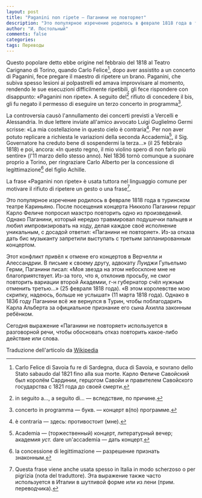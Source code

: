 ```yaml
---
layout: post
title: "Paganini non ripete — Паганини не повторяет"
description: "Это популярное изречение родилось в феврале 1818 года в туринском театре Кариньяно. После концерта Никколо Паганини герцог Карло Феличе попросил маэстро повторить одно из произведений."
author: "И. Постольный"
comments: false
categories:
tags: Переводы
---
```


Questo popolare detto ebbe origine nel febbraio del 1818 al Teatro Carignano di Torino, quando Carlo Felice[^1], dopo aver assistito a un concerto di Paganini, fece pregare il maestro di ripetere un brano. Paganini, che subiva spesso lesioni ai polpastrelli ed amava improvvisare al momento, rendendo le sue esecuzioni difficilmente ripetibili, gli fece rispondere con disappunto: «Paganini non ripete». A seguito del[^2] rifiuto di concedere il bis, gli fu negato il permesso di eseguire un terzo concerto in programma[^3].

La controversia causò l'annullamento dei concerti previsti a Vercelli e Alessandria. In due lettere inviate all'amico avvocato Luigi Guglielmo Germi scrisse: «La mia costellazione in questo cielo è contraria[^4]. Per non aver potuto replicare a richiesta le variazioni della seconda Accademia[^5], il Sig. Governatore ha creduto bene di sospendermi la terza…» (il 25 febbraio 1818) e poi, ancora: «In questo regno, il mio violino spero di non farlo più sentire» (l'11 marzo dello stesso anno). Nel 1836 tornò comunque a suonare proprio a Torino, per ringraziare Carlo Alberto per la concessione di legittimazione[^6] del figlio Achille.

La frase «Paganini non ripete» è usata tuttora nel linguaggio comune per motivare il rifiuto di ripetere un gesto o una frase[^7].

Это популярное изречение родилось в феврале 1818 года в туринском театре Кариньяно. После посещения концерта Никколо Паганини герцог Карло Феличе попросил маэстро повторить одно из произведений. Однако Паганини, который нередко травмировал подушечки пальцев и любил импровизировать на ходу, делая каждое своё исполнение уникальным, с досадой ответил: «Паганини не повторяет». Из-за отказа дать бис музыканту запретили выступать с третьим запланированным концертом.

Этот конфликт привёл к отмене его концертов в Верчелли и Алессандрии. В письме к своему другу, адвокату Луиджи Гульельмо Герми, Паганини писал: «Моя звезда на этом небосклоне мне не благоприятствует. Из-за того, что я, отклонив просьбу, не смог повторить вариации второй Академии, г-н губернатор счёл нужным отменить третью...» (25 февраля 1818 года). «В этом королевстве мою скрипку, надеюсь, больше не услышат» (11 марта 1818 года). Однако в 1836 году Паганини всё же вернулся в Турин, чтобы поблагодарить Карла Альберта за официальное признание его сына Ахилла законным ребёнком.  

Сегодня выражение «Паганини не повторяет» используется в разговорной речи, чтобы обосновать отказ повторить какое-либо действие или слова.

Traduzione dell'articolo da [Wikipedia](https://it.wikipedia.org/wiki/Niccol%C3%B2_Paganini#%22Paganini_non_ripete%22)

[^1]: Carlo Felice di Savoia fu re di Sardegna, duca di Savoia, e sovrano dello Stato sabaudo dal 1821 fino alla sua morte. Карло Феличе Савойский был королём Сардинии, герцогом Савойи и правителем Савойского государства с 1821 года до своей смерти.

[^2]: in seguito a..., a seguito di... — вследствие, по причине.

[^3]: concerto in programma — букв. — концерт в(по) программе.

[^4]: è contraria — здесь: противостоит (мне).

[^5]: Academia — (торжественный) концерт, литературный вечер; академия _уст._ dare un'accademia — дать концерт.

[^6]: la concessione di legittimazione — разрешение признать знаконным.

[^7]: Questa frase viene anche usata spesso in Italia in modo scherzoso o per pigrizia (nota del traduttore). Эта выражение также часто используется в Италии в шутливой форме или из лени (прим. переводчика).